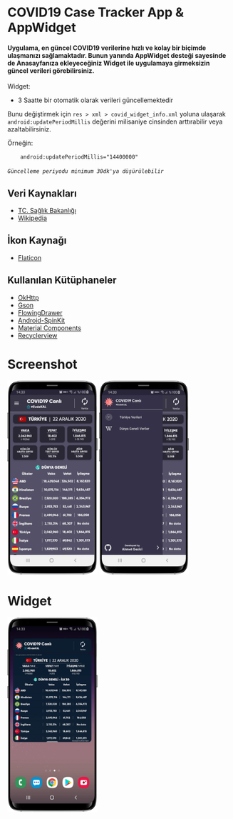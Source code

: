 # COVID19 Case Tracker App & AppWidget 

#### Uygulama, en güncel COVID19 verilerine hızlı ve kolay bir biçimde ulaşmanızı sağlamaktadır. Bunun yanında AppWidget desteği sayesinde de Anasayfanıza ekleyeceğiniz Widget ile uygulamaya girmeksizin güncel verileri görebilirsiniz.

Widget:
- 3 Saatte bir otomatik olarak verileri güncellemektedir

Bunu değiştirmek için `res > xml > covid_widget_info.xml` yoluna ulaşarak `android:updatePeriodMillis` değerini milisaniye cinsinden arttırabilir veya azaltabilirsiniz.

Örneğin:
```xml
    android:updatePeriodMillis="14400000"
```

*`Güncelleme periyodu minimum 30dk'ya düşürülebilir`*


## Veri Kaynakları
- [TC. Sağlık Bakanlığı](https://covid19.saglik.gov.tr)
- [Wikipedia](https://en.m.wikipedia.org/wiki/COVID-19_pandemic_by_country_and_territory)
 
## İkon Kaynağı
- [Flaticon](https://www.flaticon.com/)

## Kullanılan Kütüphaneler
-   [OkHttp](https://square.github.io/okhttp/)
-   [Gson](https://github.com/google/gson)
-   [FlowingDrawer](https://github.com/mxn21/FlowingDrawer)
-   [Android-SpinKit](https://github.com/ybq/Android-SpinKit)
-   [Material Components](https://github.com/material-components/material-components-android)
-   [Recyclerview](https://developer.android.com/jetpack/androidx/releases/recyclerview)

# Screenshot
<img src="https://github.com/ahmetgezici/COVID19-Case-Tracker-App/blob/master/Screenshots/covidapp1.png" width=40% /> <img src="https://github.com/ahmetgezici/COVID19-Case-Tracker-App/blob/master/Screenshots/covidapp2.png" width=40% />

# Widget
<img src="https://github.com/ahmetgezici/COVID19-Case-Tracker-App/blob/master/Screenshots/covidapp3.png" width=40% />
